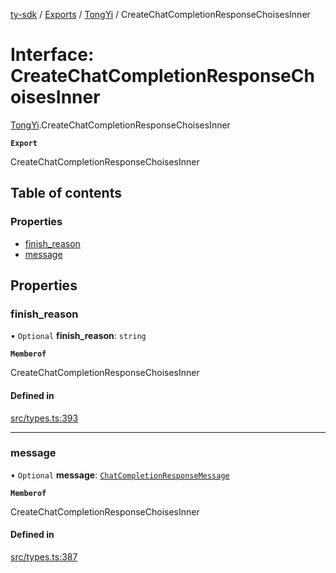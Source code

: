 [ty-sdk](../readme.md) / [Exports](../modules.md) / [TongYi](../modules/TongYi.md) / CreateChatCompletionResponseChoisesInner

# Interface: CreateChatCompletionResponseChoisesInner

[TongYi](../modules/TongYi.md).CreateChatCompletionResponseChoisesInner

**`Export`**

CreateChatCompletionResponseChoisesInner

## Table of contents

### Properties

- [finish\_reason](TongYi.CreateChatCompletionResponseChoisesInner.md#finish_reason)
- [message](TongYi.CreateChatCompletionResponseChoisesInner.md#message)

## Properties

### finish\_reason

• `Optional` **finish\_reason**: `string`

**`Memberof`**

CreateChatCompletionResponseChoisesInner

#### Defined in

[src/types.ts:393](https://github.com/isnl/ty-sdk/blob/52769c2/src/types.ts#L393)

___

### message

• `Optional` **message**: [`ChatCompletionResponseMessage`](TongYi.ChatCompletionResponseMessage.md)

**`Memberof`**

CreateChatCompletionResponseChoisesInner

#### Defined in

[src/types.ts:387](https://github.com/isnl/ty-sdk/blob/52769c2/src/types.ts#L387)
